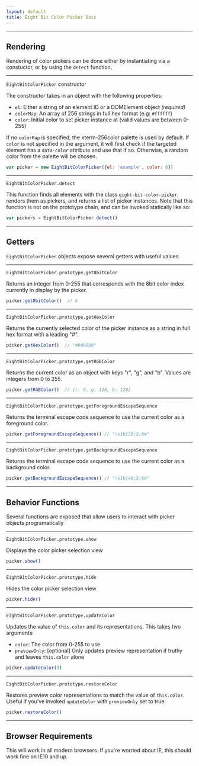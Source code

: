 ```yaml
---
layout: default
title: Eight Bit Color Picker Docs
---
```


---

Rendering
---------

Rendering of color pickers can be done either by instantiating via a
constuctor, or by using the `detect` function.

---

`EightBitColorPicker` constructor


The constructor takes in an object with the following properties:

* `el`: Either a string of an element ID or a DOMElement object *(required)*
* `colorMap`: An array of 256 strings in full hex format (e.g: `#ffffff`)
* `color`: Initial color to set picker instance at (valid values are between 0-255)

If no `colorMap` is specified, the xterm-256color palette is used by default. If
`color` is not specified in the argument, it will first check if the targeted
element has a `data-color` attribute and use that if so. Otherwise, a random
color from the palette will be chosen.

```javascript
var picker = new EightBitColorPicker({el: 'example', color: 6})
```

 <div id="example" class="eight-bit-color-picker" data-color="6"></div>

---

`EightBitColorPicker.detect`


This function finds all elements with the class `eight-bit-color-picker`,
renders them as pickers, and returns a list of picker instances. Note that this
function is not on the prototype chain, and can be invoked statically like so:

```javascript
var pickers = EightBitColorPicker.detect()
```

---

Getters
-------

`EightBitColorPicker` objects expose several getters with useful values.

---

`EightBitColorPicker.prototype.get8bitColor`


Returns an integer from 0-255 that corresponds with the 8bit color index
currently in display by the picker.


```javascript
picker.get8bitColor()  // 6
```

---

`EightBitColorPicker.prototype.getHexColor`


Returns the currently selected color of the picker instance as a string in
full hex format with a leading "#".

```javascript
picker.getHexColor()  // "#008080"
```

---

`EightBitColorPicker.prototype.getRGBColor`

Returns the current color as an object with keys "r", "g", and "b". Values are
integers from 0 to 255.

```javascript
picker.getRGBColor()  // {r: 0, g: 128, b: 128}
```

---

`EightBitColorPicker.prototype.getForegroundEscapeSequence`

Returns the terminal escape code sequence to use the current color as a
foreground color.

```javascript
picker.getForegroundEscapeSequence() // "\x1b[38;5;6m"
```

---

`EightBitColorPicker.prototype.getBackgroundEscapeSequence`

Returns the terminal escape code sequence to use the current color as a
background color.

```javascript
picker.getBackgroundEscapeSequence() // "\x1b[48;5;6m"
```

---

Behavior Functions
------------------

Several functions are exposed that allow users to interact with picker objects
programatically

---

`EightBitColorPicker.prototype.show`

Displays the color picker selection view

```javascript
picker.show()
```

---

`EightBitColorPicker.prototype.hide`

Hides the color picker selection view

```javascript
picker.hide()
```

---

`EightBitColorPicker.prototype.updateColor`

Updates the value of `this.color` and its representations. This takes two
arguments:

* `color`: The color from 0-255 to use
* `previewOnly`: [optional] Only updates preview representation if truthy and
  leaves `this.color` alone

```javascript
picker.updateColor(9)
```

---

`EightBitColorPicker.prototype.restoreColor`

Restores preview color representations to match the value of `this.color`.
Useful if you've invoked `updateColor` with `previewOnly` set to true.

```javascript
picker.restoreColor()
```

---

Browser Requirements
--------------------
This will work in all modern browsers. If you're worried about IE, this should
work fine on IE10 and up.

